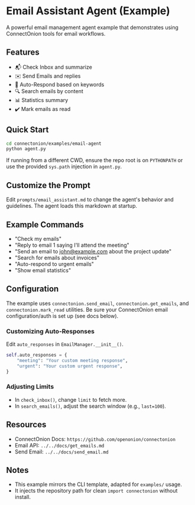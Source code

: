# Email Assistant Agent (Example)

A powerful email management agent example that demonstrates using ConnectOnion tools for email workflows.

## Features

- 📬 Check Inbox and summarize
- ✉️ Send Emails and replies
- 🤖 Auto-Respond based on keywords
- 🔍 Search emails by content
- 📊 Statistics summary
- ✔️ Mark emails as read

## Quick Start

```bash
cd connectonion/examples/email-agent
python agent.py
```

If running from a different CWD, ensure the repo root is on `PYTHONPATH` or use the provided `sys.path` injection in `agent.py`.

## Customize the Prompt

Edit `prompts/email_assistant.md` to change the agent's behavior and guidelines. The agent loads this markdown at startup.

## Example Commands

- "Check my emails"
- "Reply to email 1 saying I'll attend the meeting"
- "Send an email to john@example.com about the project update"
- "Search for emails about invoices"
- "Auto-respond to urgent emails"
- "Show email statistics"

## Configuration

The example uses `connectonion.send_email`, `connectonion.get_emails`, and `connectonion.mark_read` utilities.
Be sure your ConnectOnion email configuration/auth is set up (see docs below).

### Customizing Auto-Responses

Edit `auto_responses` in `EmailManager.__init__()`.

```python
self.auto_responses = {
    "meeting": "Your custom meeting response",
    "urgent": "Your custom urgent response",
}
```

### Adjusting Limits

- In `check_inbox()`, change `limit` to fetch more.
- In `search_emails()`, adjust the search window (e.g., `last=100`).

## Resources

- ConnectOnion Docs: `https://github.com/openonion/connectonion`
- Email API: `../../docs/get_emails.md`
- Send Email: `../../docs/send_email.md`

## Notes

- This example mirrors the CLI template, adapted for `examples/` usage.
- It injects the repository path for clean `import connectonion` without install.

